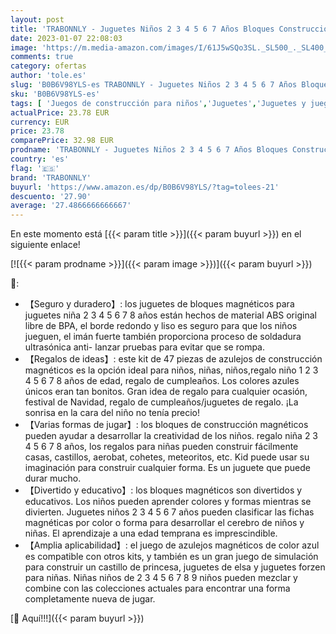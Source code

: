 ```yaml
---
layout: post
title: 'TRABONNLY - Juguetes Niños 2 3 4 5 6 7 Años Bloques Construccion Magnéticos 3D para Niños Regalo Niña Chico 2 3 4 5 6 7 8 Años Juegos Educativos Regalo de Cumpleaños de Navidad 47 Piezas'
date: 2023-01-07 22:08:03
image: 'https://m.media-amazon.com/images/I/61J5wSQo3SL._SL500_._SL400_.jpg'
comments: true
category: ofertas
author: 'tole.es'
slug: 'B0B6V98YLS-es TRABONNLY - Juguetes Niños 2 3 4 5 6 7 Años Bloques...'
sku: 'B0B6V98YLS-es'
tags: [ 'Juegos de construcción para niños','Juguetes','Juguetes y juegos','Sets de construcción magnéticas','navidad','trabonnly','🇪🇸', ]
actualPrice: 23.78 EUR
currency: EUR
price: 23.78
comparePrice: 32.98 EUR
prodname: 'TRABONNLY - Juguetes Niños 2 3 4 5 6 7 Años Bloques Construccion Magnéticos 3D para Niños Regalo Niña Chico 2 3 4 5 6 7 8 Años Juegos Educativos Regalo de Cumpleaños de Navidad 47 Piezas'
country: 'es'
flag: '🇪🇸'
brand: 'TRABONNLY'
buyurl: 'https://www.amazon.es/dp/B0B6V98YLS/?tag=tolees-21'
descuento: '27.90'
average: '27.4866666666667'
---
```


En este momento está [{{< param title >}}]({{< param buyurl >}}) en el siguiente enlace!

[![{{< param prodname >}}]({{< param image >}})]({{< param buyurl >}})

🔎:

- 【Seguro y duradero】: los juguetes de bloques magnéticos para juguetes niña 2 3 4 5 6 7 8 años están hechos de material ABS original libre de BPA, el borde redondo y liso es seguro para que los niños jueguen, el imán fuerte también proporciona proceso de soldadura ultrasónica anti- lanzar pruebas para evitar que se rompa.
- 【Regalos de ideas】: este kit de 47 piezas de azulejos de construcción magnéticos es la opción ideal para niños, niñas, niños,regalo niño 1 2 3 4 5 6 7 8 años de edad, regalo de cumpleaños. Los colores azules únicos eran tan bonitos. Gran idea de regalo para cualquier ocasión, festival de Navidad, regalo de cumpleaños/juguetes de regalo. ¡La sonrisa en la cara del niño no tenía precio!
- 【Varias formas de jugar】: los bloques de construcción magnéticos pueden ayudar a desarrollar la creatividad de los niños. regalo niña 2 3 4 5 6 7 8 años, los regalos para niñas pueden construir fácilmente casas, castillos, aerobat, cohetes, meteoritos, etc. Kid puede usar su imaginación para construir cualquier forma. Es un juguete que puede durar mucho.
- 【Divertido y educativo】: los bloques magnéticos son divertidos y educativos. Los niños pueden aprender colores y formas mientras se divierten. Juguetes niños 2 3 4 5 6 7 años pueden clasificar las fichas magnéticas por color o forma para desarrollar el cerebro de niños y niñas. El aprendizaje a una edad temprana es imprescindible.
- 【Amplia aplicabilidad】: el juego de azulejos magnéticos de color azul es compatible con otros kits, y también es un gran juego de simulación para construir un castillo de princesa, juguetes de elsa y juguetes forzen para niñas. Niñas niños de 2 3 4 5 6 7 8 9 niños pueden mezclar y combine con las colecciones actuales para encontrar una forma completamente nueva de jugar.

[🛒 Aquí!!!]({{< param buyurl >}})
